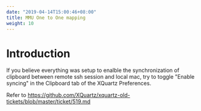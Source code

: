 ```yaml
---
date: "2019-04-14T15:00:46+08:00"
title: MMU One to One mapping
weight: 10
---
```


# Introduction

If you believe everything was setup to enalble the synchronization of clipboard
between remote ssh session and local mac, try to toggle "Enable syncing" in the
Clipboard tab of the XQuartz Preferences.

Refer to https://github.com/XQuartz/xquartz-old-tickets/blob/master/ticket/519.md
